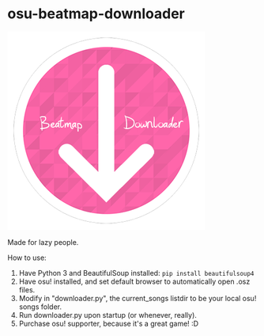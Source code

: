 # osu-beatmap-downloader
[![osu! downloader](osu_downloader.png)](https://github.com/keyaa/osu-beatmap-downloader/archive/master.zip)

Made for lazy people.

How to use:
1. Have Python 3 and BeautifulSoup installed: `pip install beautifulsoup4`
2. Have osu! installed, and set default browser to automatically open .osz files.
3. Modify in "<span>downloader.py</span>", the current_songs listdir to be your local osu! songs folder.
4. Run <span>downloader.py</span> upon startup (or whenever, really).
5. Purchase osu! supporter, because it's a great game! :D